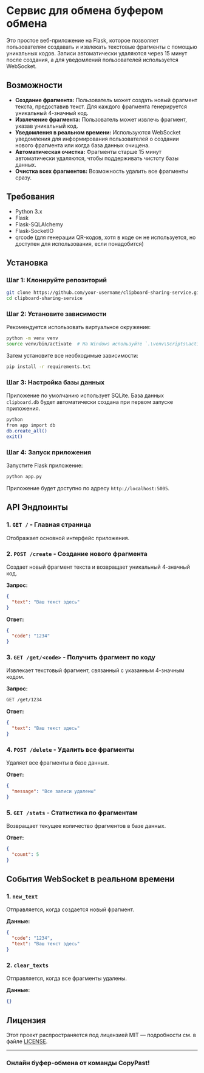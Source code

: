 
# Сервис для обмена буфером обмена

Это простое веб-приложение на Flask, которое позволяет пользователям создавать и извлекать текстовые фрагменты с помощью уникальных кодов. Записи автоматически удаляются через 15 минут после создания, а для уведомлений пользователей используется WebSocket.

## Возможности

- **Создание фрагмента:** Пользователь может создать новый фрагмент текста, предоставив текст. Для каждого фрагмента генерируется уникальный 4-значный код.
- **Извлечение фрагмента:** Пользователь может извлечь фрагмент, указав уникальный код.
- **Уведомления в реальном времени:** Используются WebSocket уведомления для информирования пользователей о создании нового фрагмента или когда база данных очищена.
- **Автоматическая очистка:** Фрагменты старше 15 минут автоматически удаляются, чтобы поддерживать чистоту базы данных.
- **Очистка всех фрагментов:** Возможность удалить все фрагменты сразу.

## Требования

- Python 3.x
- Flask
- Flask-SQLAlchemy
- Flask-SocketIO
- qrcode (для генерации QR-кодов, хотя в коде он не используется, но доступен для использования, если понадобится)

## Установка

### Шаг 1: Клонируйте репозиторий

```bash
git clone https://github.com/your-username/clipboard-sharing-service.git
cd clipboard-sharing-service
```

### Шаг 2: Установите зависимости

Рекомендуется использовать виртуальное окружение:

```bash
python -m venv venv
source venv/bin/activate  # На Windows используйте `.\venv\Scripts\activate.ps1`
```

Затем установите все необходимые зависимости:

```bash
pip install -r requirements.txt
```

### Шаг 3: Настройка базы данных

Приложение по умолчанию использует SQLite. База данных `clipboard.db` будет автоматически создана при первом запуске приложения.

```bash
python
from app import db
db.create_all()
exit()
```

### Шаг 4: Запуск приложения

Запустите Flask приложение:

```bash
python app.py
```

Приложение будет доступно по адресу `http://localhost:5005`.

## API Эндпоинты

### 1. `GET /` - Главная страница

Отображает основной интерфейс приложения.

### 2. `POST /create` - Создание нового фрагмента

Создает новый фрагмент текста и возвращает уникальный 4-значный код.

**Запрос:**
```json
{
  "text": "Ваш текст здесь"
}
```

**Ответ:**
```json
{
  "code": "1234"
}
```

### 3. `GET /get/<code>` - Получить фрагмент по коду

Извлекает текстовый фрагмент, связанный с указанным 4-значным кодом.

**Запрос:**
```bash
GET /get/1234
```

**Ответ:**
```json
{
  "text": "Ваш текст здесь"
}
```

### 4. `POST /delete` - Удалить все фрагменты

Удаляет все фрагменты в базе данных.

**Ответ:**
```json
{
  "message": "Все записи удалены"
}
```

### 5. `GET /stats` - Статистика по фрагментам

Возвращает текущее количество фрагментов в базе данных.

**Ответ:**
```json
{
  "count": 5
}
```

## События WebSocket в реальном времени

### 1. `new_text`

Отправляется, когда создается новый фрагмент.

**Данные:**
```json
{
  "code": "1234",
  "text": "Ваш текст здесь"
}
```

### 2. `clear_texts`

Отправляется, когда все фрагменты удалены.

**Данные:**
```json
{}
```

## Лицензия

Этот проект распространяется под лицензией MIT — подробности см. в файле [LICENSE](LICENSE).

---
### Онлайн буфер-обмена от команды CopyPast!
